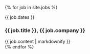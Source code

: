 {% for job in site.jobs %}
<article class="content">
	<span class="dates">{{ job.dates }}</span>
	<h3 class="subtitle"><strong>{{ job.title }}</strong>, {{ job.company }}</h3>
	{{ job.content | markdownify }}
</article>
{% endfor %}
